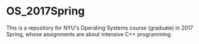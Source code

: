 # OS_2017Spring
This is a repository for NYU's Operating Systems course (graduate) in 2017 Spring, whose assignments are about intensive C++ programming.
